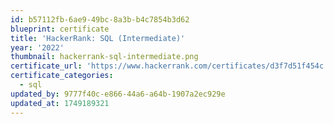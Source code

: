 ```yaml
---
id: b57112fb-6ae9-49bc-8a3b-b4c7854b3d62
blueprint: certificate
title: 'HackerRank: SQL (Intermediate)'
year: '2022'
thumbnail: hackerrank-sql-intermediate.png
certificate_url: 'https://www.hackerrank.com/certificates/d3f7d51f454c'
certificate_categories:
  - sql
updated_by: 9777f40c-e866-44a6-a64b-1907a2ec929e
updated_at: 1749189321
---
```

